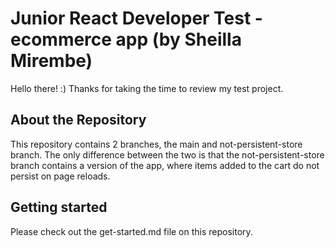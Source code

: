 # Junior React Developer Test - ecommerce app (by Sheilla Mirembe)

Hello there! :)  Thanks for taking the time to review my test project.


## About the Repository
This repository contains 2 branches, the main and not-persistent-store branch.
The only difference between the two is that the not-persistent-store branch contains a version of the app, where items added to the cart do not persist on page reloads. 

## Getting started
Please check out the get-started.md file on this repository.